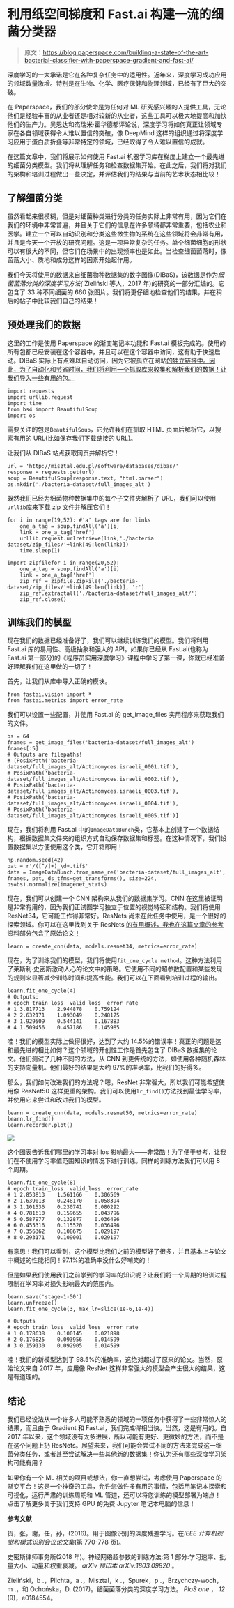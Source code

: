 # 利用纸空间梯度和 Fast.ai 构建一流的细菌分类器

> 原文：<https://blog.paperspace.com/building-a-state-of-the-art-bacterial-classifier-with-paperspace-gradient-and-fast-ai/>

深度学习的一大承诺是它在各种复杂任务中的适用性。近年来，深度学习成功应用的领域数量激增。特别是在生物、化学、医疗保健和物理领域，已经有了巨大的突破。

在 Paperspace，我们的部分使命是为任何对 ML 研究感兴趣的人提供工具，无论他们是经验丰富的从业者还是相对较新的从业者，这些工具可以极大地提高和加快他们的生产力。吴恩达和杰瑞米·霍华德都评论说，深度学习将如何真正让领域专家在各自领域获得令人难以置信的突破，像 DeepMind 这样的组织通过将深度学习应用于蛋白质折叠等非常特定的领域，已经取得了令人难以置信的成就。

在这篇文章中，我们将展示如何使用 Fast.ai 机器学习库在梯度上建立一个最先进的细菌分类模型。我们将从理解任务和检查数据集开始。在此之后，我们将对我们的架构和培训过程做出一些决定，并评估我们的结果与当前的艺术状态相比较！

## 了解细菌分类

虽然看起来很模糊，但是对细菌种类进行分类的任务实际上非常有用，因为它们在我们的环境中非常普遍，并且关于它们的信息在许多领域都非常重要，包括农业和医学。建立一个可以自动识别和分类这些微生物的系统在这些领域将会非常有用，并且是今天一个开放的研究问题。这是一项异常复杂的任务。单个细菌细胞的形状可以有很大的不同，但它们在场景中的出现频率也是如此。当检查细菌菌落时，像菌落大小、质地和成分这样的因素开始起作用。

我们今天将使用的数据来自细菌物种数据集的数字图像(DIBaS)，该数据是作为*细菌菌落分类的深度学习方法(* Zieliński 等人，2017 年)的研究的一部分汇编的。它包含了 33 种不同细菌的 660 张图片。我们将更仔细地检查他们的结果，并在稍后的帖子中比较我们自己的结果！

## 预处理我们的数据

这里的工作是使用 Paperspace 的渐变笔记本功能和 Fast.ai 模板完成的。使用的所有包都已经安装在这个容器中，并且可以在这个容器中访问，这有助于快速启动。DIBaS 实际上有点难以自动访问，因为它被孤立在网站[的独立链接中。因此，为了自动化和节省时间，我们将利用一个抓取库来收集和解析我们的数据！让我们导入一些有用的包。](http://misztal.edu.pl/software/databases/dibas/)

```
import requests
import urllib.request
import time
from bs4 import BeautifulSoup
import os
```

需要关注的包是`BeautifulSoup`，它允许我们在抓取 HTML 页面后解析它，以搜索有用的 URL(比如保存我们下载链接的 URL)。

让我们从 DIBaS 站点获取网页并解析它！

```
url = 'http://misztal.edu.pl/software/databases/dibas/'
response = requests.get(url)
soup = BeautifulSoup(response.text, "html.parser")
os.mkdir('./bacteria-dataset/full_images_alt')
```

既然我们已经为细菌物种数据集中的每个子文件夹解析了 URL，我们可以使用`urllib`库来下载 zip 文件并解压它们！

```
for i in range(19,52): #'a' tags are for links
    one_a_tag = soup.findAll('a')[i]
    link = one_a_tag['href']
    urllib.request.urlretrieve(link,'./bacteria dataset/zip_files/'+link[49:len(link)]) 
    time.sleep(1)

import zipfilefor i in range(20,52):
	one_a_tag = soup.findAll('a')[i]
    link = one_a_tag['href']
    zip_ref = zipfile.ZipFile('./bacteria-dataset/zip_files/'+link[49:len(link)], 'r')   	
    zip_ref.extractall('./bacteria-dataset/full_images_alt/')   
    zip_ref.close()
```

## 训练我们的模型

现在我们的数据已经准备好了，我们可以继续训练我们的模型。我们将利用 Fast.ai 库的易用性、高级抽象和强大的 API。如果你已经从 Fast.ai(也称为 Fast.ai 第一部分)的《程序员实用深度学习》课程中学习了第一课，你就已经准备好理解我们在这里做的一切了！

首先，让我们从库中导入正确的模块。

```
from fastai.vision import *
from fastai.metrics import error_rate
```

我们可以设置一些配置，并使用 Fast.ai 的 get_image_files 实用程序来获取我们的文件。

```
bs = 64
fnames = get_image_files('bacteria-dataset/full_images_alt')
fnames[:5]
# Outputs are filepaths!
# [PosixPath('bacteria-dataset/full_images_alt/Actinomyces.israeli_0001.tif'),
# PosixPath('bacteria-dataset/full_images_alt/Actinomyces.israeli_0002.tif'),
# PosixPath('bacteria-dataset/full_images_alt/Actinomyces.israeli_0003.tif'),
# PosixPath('bacteria-dataset/full_images_alt/Actinomyces.israeli_0004.tif'),
# PosixPath('bacteria-dataset/full_images_alt/Actinomyces.israeli_0005.tif')]
```

现在，我们将利用 Fast.ai 中的`ImageDataBunch`类，它基本上创建了一个数据结构，根据数据集文件夹的组织方式自动保存数据集和标签。在这种情况下，我们设置数据集以方便使用这个类，它开箱即用！

```
np.random.seed(42)
pat = r'/([^/]+)_\d+.tif$'
data = ImageDataBunch.from_name_re('bacteria-dataset/full_images_alt', fnames, pat, ds_tfms=get_transforms(), size=224, bs=bs).normalize(imagenet_stats)
```

现在，我们可以创建一个 CNN 架构来从我们的数据集学习。CNN 在这里被证明是非常有用的，因为我们正试图学习独立于位置的视觉特征和结构。我们将使用 ResNet34，它可能工作得非常好。ResNets 尚未在此任务中使用，是一个很好的探索领域。你可以在这里找到关于 ResNets [的有用概述，我也在这篇文章的参考资料部分包含了原始论文！](https://towardsdatascience.com/an-overview-of-resnet-and-its-variants-5281e2f56035)

```
learn = create_cnn(data, models.resnet34, metrics=error_rate)
```

现在，为了训练我们的模型，我们将使用`fit_one_cycle method`。这种方法利用了莱斯利·史密斯激动人心的论文中的策略。它使用不同的超参数配置和某些发现的规则来显著减少训练时间和提高性能。我们可以在下面看到培训过程的输出。

```
learn.fit_one_cycle(4)
# Outputs:
# epoch	train_loss	valid_loss	error_rate
# 1	3.817713	2.944878	0.759124
# 2	2.632171	1.093049	0.248175
# 3	1.929509	0.544141	0.167883
# 4	1.509456	0.457186	0.145985 
```

哇！我们的模型实际上做得很好，达到了大约 14.5%的错误率！真正的问题是这和最先进的相比如何？这个领域的开创性工作是首先包含了 DIBaS 数据集的论文。他们测试了几种不同的方法，从 CNN 到更传统的方法，如使用各种随机森林的支持向量机。他们最好的结果是大约 97%的准确率，比我们的好得多。

那么，我们如何改进我们的方法呢？嗯，ResNet 非常强大，所以我们可能希望使用像 ResNet50 这样更重的架构。我们可以使用`lr_find()`方法找到最佳学习率，并使用它来尝试和改进我们的模型。

```
learn = create_cnn(data, models.resnet50, metrics=error_rate)
learn.lr_find()
learn.recorder.plot()
```

![](img/1cfd660d6b0b705523499f68b61d12d7.png)

这个图表告诉我们哪里的学习率对 los 影响最大——非常酷！为了便于参考，让我们在不使用学习率值范围知识的情况下进行训练。同样的训练方法我们可以用 8 个周期。

```
learn.fit_one_cycle(8)
# epoch	train_loss	valid_loss	error_rate
# 1	2.853813	1.561166	0.306569
# 2	1.639013	0.248170	0.058394
# 3	1.101536	0.230741	0.080292
# 4	0.781610	0.159655	0.043796
# 5	0.587977	0.132877	0.036496
# 6	0.455316	0.115520	0.036496
# 7	0.356362	0.108675	0.029197
# 8	0.293171	0.109001	0.029197 
```

有意思！我们可以看到，这个模型比我们之前的模型好了很多，并且基本上与论文中概述的性能相同！97.1%的准确率没什么好嘲笑的！

但是如果我们使用我们之前学到的学习率的知识呢？让我们将一个周期的培训过程限制在学习率对损失影响最大的范围内。

```
learn.save('stage-1-50')
learn.unfreeze()
learn.fit_one_cycle(3, max_lr=slice(1e-6,1e-4))

# Outputs
# epoch	train_loss	valid_loss	error_rate
# 1	0.178638	0.100145	0.021898
# 2	0.176825	0.093956	0.014599
# 3	0.159130	0.092905	0.014599 
```

哇！我们的新模型达到了 98.5%的准确率，这绝对超过了原来的论文。当然，原始论文来自 2017 年，应用像 ResNet 这样非常强大的模型会产生很大的结果，这是有道理的。

## **结论**

我们已经设法从一个许多人可能不熟悉的领域的一项任务中获得了一些非常惊人的结果，而且由于 Gradient 和 Fast.ai，我们完成得相当快。当然，这是有用的。自 2017 年以来，这个领域没有太多进展，所以可能有更好、更微妙的方法，而不是在这个问题上扔 ResNets。展望未来，我们可能会尝试不同的方法来完成这一细菌分类任务，或者甚至尝试解决一些其他新的数据集！你认为还有哪些深度学习架构可能有用？

如果你有一个 ML 相关的项目或想法，你一直想尝试，考虑使用 Paperspace 的渐变平台！这是一个神奇的工具，允许您做许多有用的事情，包括用笔记本探索和可视化，运行严肃的训练周期和 ML 管道，还可以将您训练的模型部署为端点！点击了解更多关于我们支持 GPU 的免费 Jupyter 笔记本电脑的信息！

**参考文献**

贺，张，谢，任，孙，(2016)。用于图像识别的深度残差学习。在*IEEE 计算机视觉和模式识别会议论文集*(第 770-778 页)。

史密斯律师事务所(2018 年)。神经网络超参数的训练方法:第 1 部分:学习速率、批量大小、动量和权重衰减。 *arXiv 预印本 arXiv:1803.09820* 。

Zieliński，b .，Plichta，a .，Misztal，k .，Spurek，p .，Brzychczy-woch，m .，和 Ochońska，D. (2017)。细菌菌落分类的深度学习方法。 *PloS one* ， *12* (9)，e0184554。